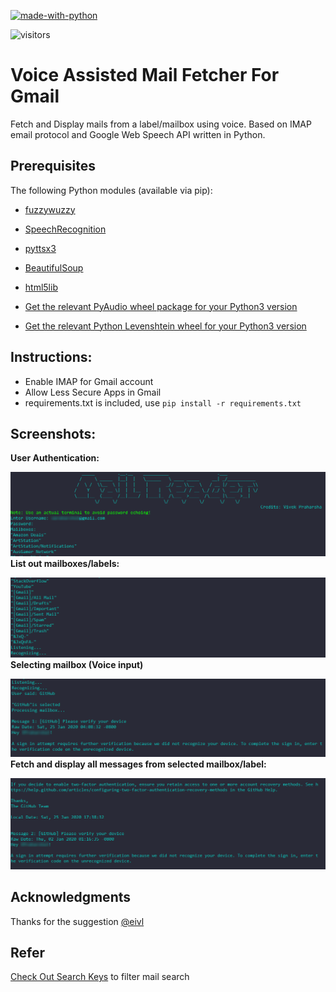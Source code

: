 [![made-with-python](https://img.shields.io/badge/Python-3.7.3-blue.svg)](https://www.python.org/downloads/release/python-373/)

![visitors](https://visitor-badge.laobi.icu/badge?page_id=vpraharsha3.voice-assisted-gmail-fetcher)
# Voice Assisted Mail Fetcher For Gmail
Fetch and Display mails from a label/mailbox using voice. Based on IMAP email protocol and Google Web Speech API 
written in Python.

## Prerequisites
The following Python modules (available via pip):
* [fuzzywuzzy](https://pypi.org/project/fuzzywuzzy/)
* [SpeechRecognition](https://pypi.org/project/SpeechRecognition/)
* [pyttsx3](https://pyttsx3.readthedocs.io/en/latest/)
* [BeautifulSoup](https://www.crummy.com/software/BeautifulSoup/)
* [html5lib](https://html5lib.readthedocs.io/en/latest/)

* [Get the relevant PyAudio wheel package for your Python3 version](https://www.lfd.uci.edu/~gohlke/pythonlibs/#pyaudio)
* [Get the relevant Python Levenshtein wheel for your Python3 version](https://www.lfd.uci.edu/~gohlke/pythonlibs/#python-levenshtein)

## Instructions:
* Enable IMAP for Gmail account
* Allow Less Secure Apps in Gmail
* requirements.txt is included, use ``pip install -r requirements.txt``

## Screenshots:
**User Authentication:**

![image](screenshots/1.PNG)
**List out mailboxes/labels:**

![image](screenshots/2.png)
**Selecting mailbox (Voice input)**

![image](screenshots/3.PNG)
**Fetch and display all messages from selected mailbox/label:**

![image](screenshots/4.png)

## Acknowledgments
Thanks for the suggestion [@eivl](https://github.com/eivl)

## Refer
[Check Out Search Keys](https://tools.ietf.org/html/rfc3501.html#section-6.4.4) to filter mail search 
